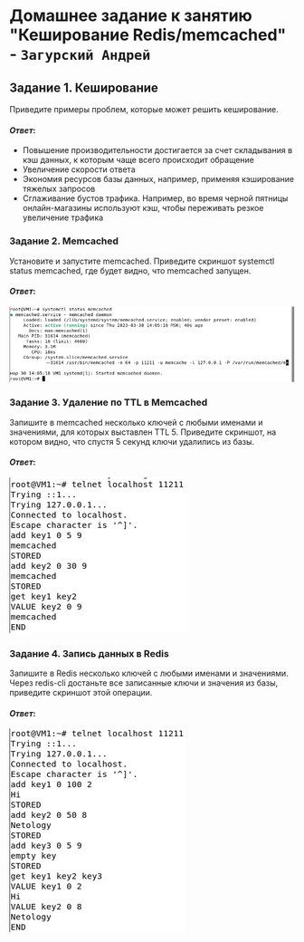 # Домашнее задание к занятию "Кеширование Redis/memcached" - `Загурский Андрей`

## Задание 1. Кеширование
Приведите примеры проблем, которые может решить кеширование.
#### *Ответ*:
- Повышение производительности достигается за счет складывания в кэш данных, к которым чаще всего происходит обращение
- Увеличение скорости ответа
- Экономия ресурсов базы данных, например, применяя кэширование тяжелых запросов
- Сглаживание бустов трафика. Например, во время черной пятницы онлайн-магазины используют кэш, чтобы переживать резкое увеличение трафика

### Задание 2. Memcached
Установите и запустите memcached.
Приведите скриншот systemctl status memcached, где будет видно, что memcached запущен.

#### *Ответ*:
![image](https://github.com/Anders1994/Homework/blob/main/ScreenShots/%D0%A1%D0%BA%D1%80%D0%B8%D0%BD%20521.png)
### Задание 3. Удаление по TTL в Memcached
Запишите в memcached несколько ключей с любыми именами и значениями, для которых выставлен TTL 5.
Приведите скриншот, на котором видно, что спустя 5 секунд ключи удалились из базы.
#### *Ответ*:
![image](https://github.com/Anders1994/Homework/blob/main/ScreenShots/%D0%A1%D0%BA%D1%80%D0%B8%D0%BD%20522.png)
### Задание 4. Запись данных в Redis
Запишите в Redis несколько ключей с любыми именами и значениями.
Через redis-cli достаньте все записанные ключи и значения из базы, приведите скриншот этой операции.
#### *Ответ*:
![image](https://github.com/Anders1994/Homework/blob/main/ScreenShots/%D0%A1%D0%BA%D1%80%D0%B8%D0%BD%20523.png)